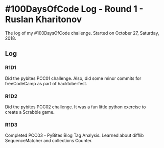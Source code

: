 # #100DaysOfCode Log - Round 1 - Ruslan Kharitonov

The log of my #100DaysOfCode challenge. Started on October 27, Saturday, 2018.

## Log

### R1D1 
Did the pybites PCC01 challenge. Also, did some minor commits for freeCodeCamp as part of hacktoberfest.  

### R1D2 
Did the pybites PCC02 challenge. It was a fun little python exercise to create a Scrabble game. 

### R1D3 
Completed PCC03 - PyBites Blog Tag Analysis. Learned about difflib SequenceMatcher and collections Counter. 
